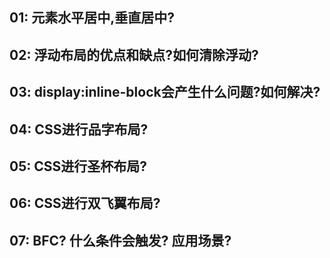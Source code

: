 ## 01: 元素水平居中,垂直居中?
## 02: 浮动布局的优点和缺点?如何清除浮动?
## 03: display:inline-block会产生什么问题?如何解决?
## 04: CSS进行品字布局?
## 05: CSS进行圣杯布局?
## 06: CSS进行双飞翼布局?
## 07: BFC? 什么条件会触发? 应用场景?